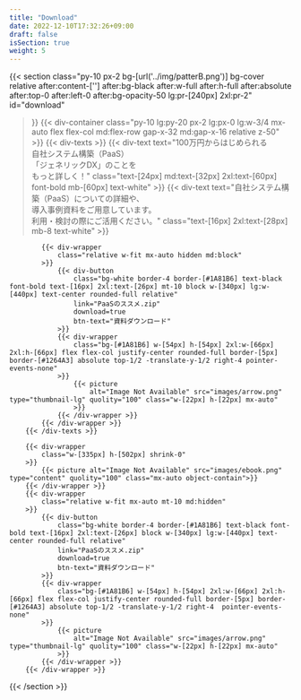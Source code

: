 ```yaml
---
title: "Download"
date: 2022-12-10T17:32:26+09:00
draft: false
isSection: true
weight: 5
---
```


{{< section
    class="py-10 px-2 bg-[url('../img/patterB.png')] bg-cover relative after:content-[''] after:bg-black after:w-full after:h-full after:absolute after:top-0 after:left-0 after:bg-opacity-50 lg:pr-[240px] 2xl:pr-2"
    id="download"
>}}
    {{< div-container
        class="py-10 lg:py-20 px-2 lg:px-0 lg:w-3/4 mx-auto flex flex-col md:flex-row gap-x-32 md:gap-x-16 relative z-50"
    >}}
        {{< div-texts >}}
            {{< div-text
                text="100万円からはじめられる<br class='hidden lg:block'>自社システム構築（PaaS）<br class='hidden lg:block'>「ジェネリックDX」のことを<br class='hidden lg:block'>もっと詳しく！"
                class="text-[24px] md:text-[32px] 2xl:text-[60px] font-bold mb-[60px] text-white"
            >}}
            {{< div-text
                text="自社システム構築（PaaS）についての詳細や、<br>導入事例資料をご用意しています。<br>利用・検討の際にご活用ください。"
                class="text-[16px] 2xl:text-[28px] mb-8 text-white"
            >}}

            {{< div-wrapper
                class="relative w-fit mx-auto hidden md:block"
            >}}
                {{< div-button
                    class="bg-white border-4 border-[#1A81B6] text-black font-bold text-[16px] 2xl:text-[26px] mt-10 block w-[340px] lg:w-[440px] text-center rounded-full relative"
                    link="PaaSのススメ.zip"
                    download=true
                    btn-text="資料ダウンロード"
                >}}
                {{< div-wrapper
                    class="bg-[#1A81B6] w-[54px] h-[54px] 2xl:w-[66px] 2xl:h-[66px] flex flex-col justify-center rounded-full border-[5px] border-[#1264A3] absolute top-1/2 -translate-y-1/2 right-4 pointer-events-none"
                >}}
                    {{< picture
                        alt="Image Not Available" src="images/arrow.png" type="thumbnail-lg" quolity="100" class="w-[22px] h-[22px] mx-auto"
                    >}}
                {{< /div-wrapper >}}
            {{< /div-wrapper >}}
        {{< /div-texts >}}

        {{< div-wrapper
            class="w-[335px] h-[502px] shrink-0"
        >}}
            {{< picture alt="Image Not Available" src="images/ebook.png" type="content" quolity="100" class="mx-auto object-contain">}}
        {{< /div-wrapper >}}
        {{< div-wrapper
            class="relative w-fit mx-auto mt-10 md:hidden"
        >}}
            {{< div-button
                class="bg-white border-4 border-[#1A81B6] text-black font-bold text-[16px] 2xl:text-[26px] block w-[340px] lg:w-[440px] text-center rounded-full relative"
                link="PaaSのススメ.zip"
                download=true
                btn-text="資料ダウンロード"
            >}}
            {{< div-wrapper
                class="bg-[#1A81B6] w-[54px] h-[54px] 2xl:w-[66px] 2xl:h-[66px] flex flex-col justify-center rounded-full border-[5px] border-[#1264A3] absolute top-1/2 -translate-y-1/2 right-4  pointer-events-none"
            >}}
                {{< picture
                    alt="Image Not Available" src="images/arrow.png" type="thumbnail-lg" quolity="100" class="w-[22px] h-[22px] mx-auto"
                >}}
            {{< /div-wrapper >}}
        {{< /div-wrapper >}}
{{< /section >}}